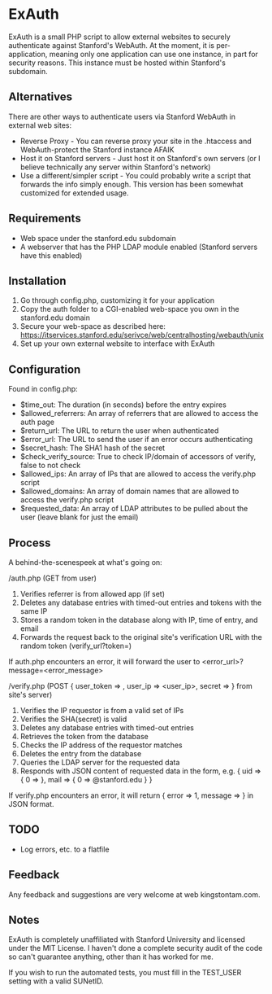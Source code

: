 ExAuth
======

ExAuth is a small PHP script to allow external websites to securely authenticate against Stanford's WebAuth.  At the moment, it is per-application, meaning only one application can use one instance, in part for security reasons.  This instance must be hosted within Stanford's subdomain.

Alternatives
------------
There are other ways to authenticate users via Stanford WebAuth in external web sites:
* Reverse Proxy - You can reverse proxy your site in the .htaccess and WebAuth-protect the Stanford instance AFAIK
* Host it on Stanford servers - Just host it on Stanford's own servers (or I believe technically any server within Stanford's network)
* Use a different/simpler script - You could probably write a script that forwards the info simply enough.  This version has been somewhat customized for extended usage.

Requirements
------------
* Web space under the stanford.edu subdomain
* A webserver that has the PHP LDAP module enabled (Stanford servers have this enabled)

Installation
-------------
1. Go through config.php, customizing it for your application
2. Copy the auth folder to a CGI-enabled web-space you own in the stanford.edu domain
3. Secure your web-space as described here: https://itservices.stanford.edu/serivce/web/centralhosting/webauth/unix
4. Set up your own external website to interface with ExAuth

Configuration
-------------
Found in config.php:

* $time_out: The duration (in seconds) before the entry expires
* $allowed_referrers: An array of referrers that are allowed to access the auth page
* $return_url: The URL to return the user when authenticated
* $error_url: The URL to send the user if an error occurs authenticating
* $secret_hash: The SHA1 hash of the secret
* $check_verify_source: True to check IP/domain of accessors of verify, false to not check
* $allowed_ips: An array of IPs that are allowed to access the verify.php script
* $allowed_domains: An array of domain names that are allowed to access the verify.php script
* $requested_data: An array of LDAP attributes to be pulled about the user (leave blank for just the email)

Process
-------
A behind-the-scenespeek at what's going on:

/auth.php (GET from user)
1. Verifies referrer is from allowed app (if set)
2. Deletes any database entries with timed-out entries and tokens with the same IP
3. Stores a random token in the database along with IP, time of entry, and email
4. Forwards the request back to the original site's verification URL with the random token (verify_url?token=<token>)

If auth.php encounters an error, it will forward the user to <error_url>?message=<error_message>

/verify.php (POST { user_token => <token>, user_ip => <user_ip>, secret => <secret> } from site's server)

1. Verifies the IP requestor is from a valid set of IPs
2. Verifies the SHA(secret) is valid
3. Deletes any database entries with timed-out entries
4. Retrieves the token from the database
5. Checks the IP address of the requestor matches
6. Deletes the entry from the database
7. Queries the LDAP server for the requested data
8. Responds with JSON content of requested data in the form, e.g. { uid => { 0 => <uid> }, mail => { 0 => <mail>@stanford.edu } }

If verify.php encounters an error, it will return { error => 1, message => <error message> } in JSON format.

TODO
----

* Log errors, etc. to a flatfile

Feedback
--------
Any feedback and suggestions are very welcome at web <at> kingstontam.com.

Notes
-----

ExAuth is completely unaffiliated with Stanford University and licensed under the MIT License.  I haven't done a complete security audit of the code so can't guarantee anything, other than it has worked for me.

If you wish to run the automated tests, you must fill in the TEST_USER setting with a valid SUNetID.
